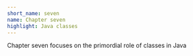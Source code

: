 ```yaml
---
short_name: seven
name: Chapter seven
highlight: Java classes
---
```

Chapter seven focuses on the primordial role of classes in Java
